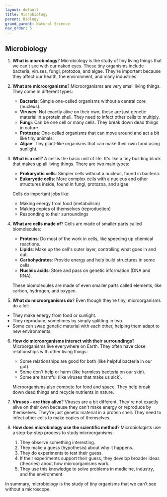 ```yaml
---
layout: default
title: Microbiology
parent: Biology
grand_parent: Natural Science
nav_order: 5
---
```


## Microbiology

1. **What is microbiology**? Microbiology is the study of tiny living things that we can't see with our naked eyes. These tiny organisms include bacteria, viruses, fungi, protozoa, and algae. They're important because they affect our health, the environment, and many industries.

2. **What are microorganisms**? Microorganisms are very small living things. They come in different types:
    - **Bacteria**: Simple one-celled organisms without a central core (nucleus).
    - **Viruses**: Not exactly alive on their own, these are just genetic material in a protein shell. They need to infect other cells to multiply.
    - **Fungi**: Can be one cell or many cells. They break down dead things in nature.
    - **Protozoa**: One-celled organisms that can move around and act a bit like tiny animals.
    - **Algae**: Tiny plant-like organisms that can make their own food using sunlight.

3. **What is a cell**? A cell is the basic unit of life. It's like a tiny building block that makes up all living things. There are two main types:
    - **Prokaryotic cells**: Simpler cells without a nucleus, found in bacteria.
    - **Eukaryotic cells**: More complex cells with a nucleus and other structures inside, found in fungi, protozoa, and algae.

    Cells do important jobs like:
    - Making energy from food (metabolism)
    - Making copies of themselves (reproduction)
    - Responding to their surroundings

4. **What are cells made of**? Cells are made of smaller parts called biomolecules:
    - **Proteins**: Do most of the work in cells, like speeding up chemical reactions.
    - **Lipids**: Make up the cell's outer layer, controlling what goes in and out.
    - **Carbohydrates**: Provide energy and help build structures in some cells.
    - **Nucleic acids**: Store and pass on genetic information (DNA and RNA).

    These biomolecules are made of even smaller parts called elements, like carbon, hydrogen, and oxygen.

5. **What do microorganisms do**? Even though they're tiny, microorganisms do a lot:
- They make energy from food or sunlight.
- They reproduce, sometimes by simply splitting in two.
- Some can swap genetic material with each other, helping them adapt to new environments.

6. **How do microorganisms interact with their surroundings**? Microorganisms live everywhere on Earth. They often have close relationships with other living things:
    - Some relationships are good for both (like helpful bacteria in our gut).
    - Some don't help or harm (like harmless bacteria on our skin).
    - Some are harmful (like viruses that make us sick).

    Microorganisms also compete for food and space. They help break down dead things and recycle nutrients in nature.

7. **Viruses - are they alive**? Viruses are a bit different. They're not exactly alive on their own because they can't make energy or reproduce by themselves. They're just genetic material in a protein shell. They need to infect other cells to make copies of themselves.

8. **How does microbiology use the scientific method**? Microbiologists use a step-by-step process to study microorganisms:
    1. They observe something interesting.
    2. They make a guess (hypothesis) about why it happens.
    3. They do experiments to test their guess.
    4. If their experiments support their guess, they develop broader ideas (theories) about how microorganisms work.
    5. They use this knowledge to solve problems in medicine, industry, and the environment.

In summary, microbiology is the study of tiny organisms that we can't see without a microscope.
